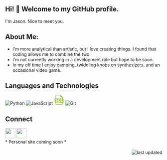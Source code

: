 ## Hi! 👋  Welcome to my GitHub profile. 
I'm Jason. Nice to meet you.  
## About Me:
- I'm more analytical than artistic, but I love creating things. I found that coding allows me to combine the two.
- I'm not currently working in a development role but hope to be soon.
- In my off time I enjoy camping, twiddling knobs on synthesizers, and an occasional video game.  
## Languages and Technologies
<!--- Not using HTML and not Markdown to ensure maximum compatibility --->
<img height="32" width="32" src="https://cdn.simpleicons.org/python" title="Python" alt="Python" /> <img height="32" width="32" src="https://cdn.simpleicons.org/javascript" title="JavaScript" alt="JavaScript" /> <img height="32" width="32" src=".\images\sql-file-format-svgrepo-com.svg" title="SQL" alt="SQL" /> <img height="32" width="32" src="https://cdn.simpleicons.org/git" title="Git" alt="Git" />  
## Connect
<a href="https://www.linkedin.com/in/jason-galbiso/"><img height="32" width="32" src="https://cdn.simpleicons.org/linkedin" /></a> <a href="mailto:jasongcodes@gmail.com"><img height="32" width="32" src="https://cdn.simpleicons.org/gmail" /></a>  
\* Personal site coming soon *  
<br />
<img align="right" title="last updated" alt="last updated" src="https://img.shields.io/github/last-commit/jasonjg/jasonjg?label=last%20updated">
